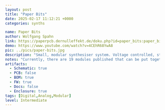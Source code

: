 ```yaml
---
layout: post
title: "Paper Bits"
date: 2025-02-17 11:12:21 +0000
categories: synths

name: Paper Bits
author: Wolfgang Spahn
link: https://paperpcb.dernulleffekt.de/doku.php?id=paper_bits:paper_bits_main
demo: https://www.youtube.com/watch?v=4CEhR68YwA8
pic: ../pics/paper-bits.jpg
description: "Small, modular synthesiser system. Voltage controlled, stripboard compatible."
notes: "Currently, there are 19 modules published that can be put together in different ways."
artifacts:
  - Schematic: true
  - PCB: false
  - BOM: true
  - FW: true
  - Docs: false
  - Enclosure: true
tags: [Digital,Analog,Modular]
level: Intermediate
---
```



